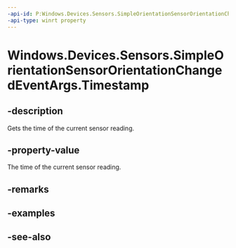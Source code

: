 ----api-id: P:Windows.Devices.Sensors.SimpleOrientationSensorOrientationChangedEventArgs.Timestamp
-api-type: winrt property
---<!-- Property syntaxpublic Windows.Foundation.DateTime Timestamp { get; }--># Windows.Devices.Sensors.SimpleOrientationSensorOrientationChangedEventArgs.Timestamp## -descriptionGets the time of the current sensor reading.## -property-valueThe time of the current sensor reading.## -remarks## -examples## -see-also
